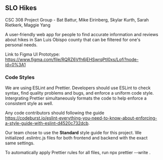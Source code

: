 ## SLO Hikes
CSC 308 Project Group - Bat Battur, Mike Eirinberg, Skylar Kurth, Sarah Rietkerk, Maggie Yang

A user-friendly web app for people to find accurate information and reviews about hikes in San Luis Obispo county that can be filtered for one's personal needs.

Link to Figma UI Prototype: https://www.figma.com/file/RQRZ6Vfh6jEHSwrqPtI0xs/Lofi?node-id=0%3A1

### Code Styles
We are using ESLint and Prettier. Developers should use ESLint to check syntax, find quality problems and bugs, and enforce a uniform code style. Intergrating Prettier simultaneously formats the code to help enforce a consistent style as well.

Any code contributors should following the guide https://codeburst.io/eslint-everything-you-need-to-know-about-enforcing-a-style-guide-with-eslint-d4520c732dcb.

Our team chose to use the **Standard** style guide for this project.
We initialized .eslintrc.js files for both frontend and backend with the exact same settings.

To automatically apply Prettier rules for all files, run npx prettier --write .
